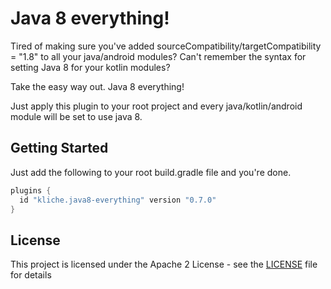 # Java 8 everything!

Tired of making sure you've added sourceCompatibility/targetCompatibility = "1.8" to all your java/android modules?
Can't remember the syntax for setting Java 8 for your kotlin modules?

Take the easy way out. Java 8 everything!

Just apply this plugin to your root project and every java/kotlin/android module will be set to use java 8.

## Getting Started

Just add the following to your root build.gradle file and you're done.

```gradle
plugins {
  id "kliche.java8-everything" version "0.7.0"
}
```


## License

This project is licensed under the Apache 2 License - see the [LICENSE](LICENSE) file for details

